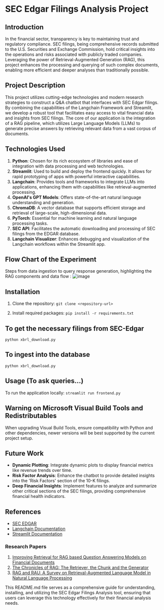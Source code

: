 # SEC Edgar Filings Analysis Project

## Introduction

In the financial sector, transparency is key to maintaining trust and regulatory compliance. SEC filings, being comprehensive records submitted to the U.S. Securities and Exchange Commission, hold critical insights into the operations and risks associated with publicly traded companies. Leveraging the power of Retrieval-Augmented Generation (RAG), this project enhances the processing and querying of such complex documents, enabling more efficient and deeper analyses than traditionally possible.

## Project Description

This project utilizes cutting-edge technologies and modern research strategies to construct a Q&A chatbot that interfaces with SEC Edgar filings. By combining the capabilities of the Langchain Framework and Streamlit, we develop a robust tool that facilitates easy access to vital financial data and insights from SEC filings. The core of our application is the integration of a RAG pipeline, which utilizes Large Language Models (LLMs) to generate precise answers by retrieving relevant data from a vast corpus of documents. 

## Technologies Used

1. **Python**: Chosen for its rich ecosystem of libraries and ease of integration with data processing and web technologies.
2. **Streamlit**: Used to build and deploy the frontend quickly. It allows for rapid prototyping of apps with powerful interactive capabilities.
3. **Langchain**: Provides tools and frameworks to integrate LLMs into applications, enhancing them with capabilities like retrieval-augmented processing.
4. **OpenAI's GPT Models**: Offers state-of-the-art natural language understanding and generation.
5. **ChromaDB**: A vector database that supports efficient storage and retrieval of large-scale, high-dimensional data.
6. **PyTorch**: Essential for machine learning and natural language processing tasks.
7. **SEC API**: Facilitates the automatic downloading and processing of SEC filings from the EDGAR database.
8. **Langchain Visualizer**: Enhances debugging and visualization of the Langchain workflows within the Streamlit app.

## Flow Chart of the Experiment

Steps from data ingestion to query response generation, highlighting the RAG components and data flow : 
![image](https://github.com/guneeshvats/SEC-10-K-FIilings-Analysis/assets/70188630/44fa97d2-9cec-4ebf-b450-8b2727f2d643)


## Installation

1. Clone the repository:
```git clone <repository-url>```

2. Install required packages:
```pip install -r requirements.txt```

## To get the necessary filings from SEC-Edgar
```python xbrl_download.py```

## To ingest into the database
```python xbrl_download.py```
## Usage (To ask queries...) 

To run the application locally:
```streamlit run frontend.py```

## Warning on Microsoft Visual Build Tools and Redistributables

When upgrading Visual Build Tools, ensure compatibility with Python and other dependencies, newer versions will be best supported by the current project setup.

## Future Work

- **Dynamic Plotting**: Integrate dynamic plots to display financial metrics like revenue trends over time.
- **Risk Factor Analysis**: Enhance the chatbot to provide detailed insights into the 'Risk Factors' section of the 10-K filings.
- **Deep Financial Insights**: Implement features to analyze and summarize other critical sections of the SEC filings, providing comprehensive financial health indicators.

## References

- [SEC EDGAR](https://www.sec.gov/edgar.shtml)
- [Langchain Documentation](https://langchain.com/docs)
- [Streamlit Documentation](https://docs.streamlit.io/)

### Research Papers

1. [Improving Retrieval for RAG based Question Answering Models on Financial Documents](https://arxiv.org/abs/2404.07221)
2. [The Chronicles of RAG: The Retriever, the Chunk and the Generator](https://arxiv.org/abs/2401.07883)
3. [RAG and RAU: A Survey on Retrieval-Augmented Language Model in Natural Language Processing](https://arxiv.org/abs/2404.19543)


This README.md file serves as a comprehensive guide for understanding, installing, and utilizing the SEC Edgar Filings Analysis tool, ensuring that users can leverage this technology effectively for their financial analysis needs.
